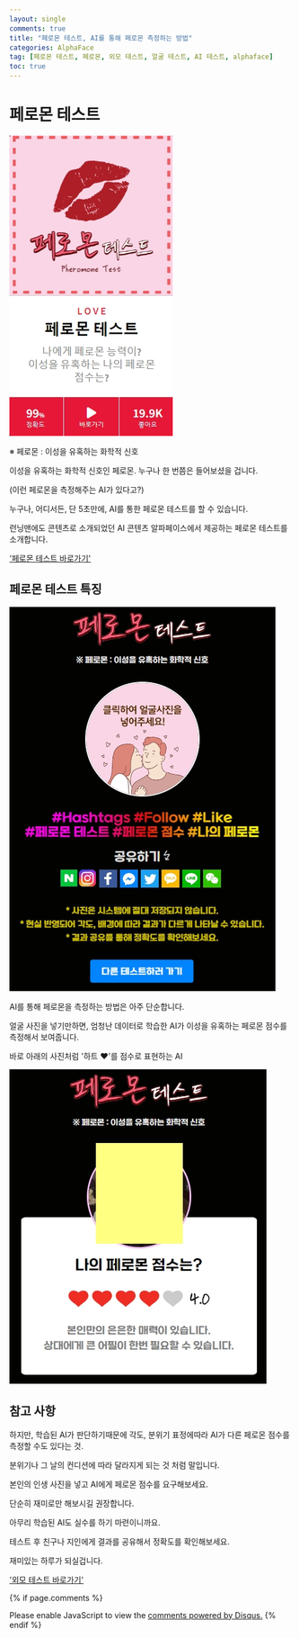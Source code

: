 ```yaml
---
layout: single
comments: true
title: "페로몬 테스트, AI를 통해 페로몬 측정하는 방법"
categories: AlphaFace
tag: [페로몬 테스트, 페로몬, 외모 테스트, 얼굴 테스트, AI 테스트, alphaface]
toc: true
---
```



  <!-- Google addsense -->
  <script async src="https://pagead2.googlesyndication.com/pagead/js/adsbygoogle.js?client=ca-pub-2367691231152778"
    crossorigin="anonymous"></script>
  <!-- 상단 2개 -->
  <ins class="adsbygoogle" style="display:block" data-ad-client="ca-pub-2367691231152778" data-ad-slot="7442206282"
    data-ad-format="auto" data-full-width-responsive="true"></ins>
  <script>
    (adsbygoogle = window.adsbygoogle || []).push({});
  </script>


# 페로몬 테스트

![pheromonetest](/assets/img/31-1.jpg)

※ 페로몬 : 이성을 유혹하는 화학적 신호

이성을 유혹하는 화학적 신호인 페로몬.
누구나 한 번쯤은 들어보셨을 겁니다.

(이런 페로몬을 측정해주는 AI가 있다고?)

누구나, 어디서든, 단 5초만에,
AI를 통한 페로몬 테스트를 할 수 있습니다.


런닝맨에도 콘텐츠로 소개되었던 AI 콘텐츠
알파페이스에서 제공하는 페로몬 테스트를 소개합니다.

<a href="https://alphaface-ai.com/pheromonetest/">'페로몬 테스트 바로가기'</a>



## 페로몬 테스트 특징

![pheromonetest_page](/assets/img/31-2.jpg)

AI를 통해 페로몬을 측정하는 방법은 아주 단순합니다.

얼굴 사진을 넣기만하면,
엄청난 데이터로 학습한 AI가 이성을 유혹하는 페로몬 점수를 측정해서 보여줍니다.

바로 아래의 사진처럼 '하트 ♥'를 점수로 표현하는 AI

![pheromonetest_result](/assets/img/31-3.jpg)

## 참고 사항

하지만,
학습된 AI가 판단하기때문에 각도, 분위기 표정에따라 AI가 다른 페로몬 점수를 측정할 수도 있다는 것.

분위기나 그 날의 컨디션에 따라 달라지게 되는 것 처럼 말입니다.

본인의 인생 사진을 넣고 AI에게 페로몬 점수를 요구해보세요.

단순히 재미로만 해보시길 권장합니다.

아무리 학습된 AI도 실수를 하기 마련이니까요.

테스트 후 친구나 지인에게 결과를 공유해서 정확도를 확인해보세요.

재미있는 하루가 되실겁니다.

<a href="https://alphaface-ai.com/">'외모 테스트 바로가기'</a>




  <!-- Google addsense -->
  <script async src="https://pagead2.googlesyndication.com/pagead/js/adsbygoogle.js?client=ca-pub-2367691231152778"
    crossorigin="anonymous"></script>
  <!-- alphaface.footer.add -->
  <ins class="adsbygoogle" style="display:block" data-ad-client="ca-pub-2367691231152778" data-ad-slot="8141421734"
    data-ad-format="auto" data-full-width-responsive="true"></ins>
  <script>
    (adsbygoogle = window.adsbygoogle || []).push({});
  </script>


{% if page.comments %}
<div id="disqus_thread"></div>
<script>
    /**
    *  RECOMMENDED CONFIGURATION VARIABLES: EDIT AND UNCOMMENT THE SECTION BELOW TO INSERT DYNAMIC VALUES FROM YOUR PLATFORM OR CMS.
    *  LEARN WHY DEFINING THESE VARIABLES IS IMPORTANT: https://disqus.com/admin/universalcode/#configuration-variables    */
    
    var disqus_config = function () {
    this.page.url = "{{ page.url | absolute_url }};";  // Replace PAGE_URL with your page's canonical URL variable
    this.page.identifier = "{{ page.id }}";; // Replace PAGE_IDENTIFIER with your page's unique identifier variable
    };
    
    (function() { // DON'T EDIT BELOW THIS LINE
    var d = document, s = d.createElement('script');
    s.src = 'https://alphafaceblog.disqus.com/embed.js';
    s.setAttribute('data-timestamp', +new Date());
    (d.head || d.body).appendChild(s);
    })();
</script>
<noscript>Please enable JavaScript to view the <a href="https://disqus.com/?ref_noscript">comments powered by Disqus.</a></noscript>
{% endif %}